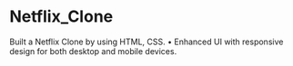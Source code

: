 # Netflix_Clone
Built a Netflix Clone by using HTML, CSS. • Enhanced UI with responsive design for both desktop and mobile devices.
